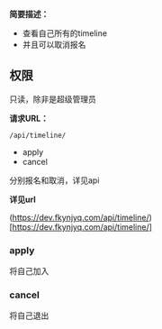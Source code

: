 
    
**简要描述：** 

- 查看自己所有的timeline
- 并且可以取消报名

## 权限

只读，除非是超级管理员

**请求URL：** 

`/api/timeline/`

- apply
- cancel

分别报名和取消，详见api
  
**详见url**

(https://dev.fkynjyq.com/api/timeline/)[https://dev.fkynjyq.com/api/timeline/]


### apply

将自己加入

### cancel

将自己退出